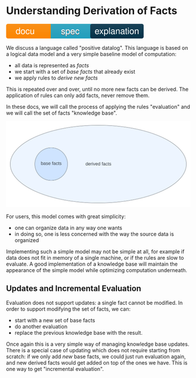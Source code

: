 # Understanding Derivation of Facts

![docu badge spec explanation](docu_spec_explanation.svg)

We discuss a language called "positive datalog". This language is
based on a logical data model and a very simple baseline model of computation:
- all data is represented as *facts*
- we start with a set of *base facts* that already exist
- we apply rules to *derive new facts*

This is repeated over and over, until no more new facts can be derived.
The application of rules can only add facts, never remove them. 

In these docs, we will call the process of applying the rules "evaluation"
and we will call the set of facts "knowledge base". 

![circle (set) of base facts, contained in bigger circle (set) of derived facts](base_derived.svg)

For users, this model comes with great simplicity:
- one can organize data in any way one wants
- in doing so, one is less concerned with the way the source data is organized

Implementing such a simple model may not be simple at all, for example if
data does not fit in memory of a single machine, or if the rules are slow
to evaluate. A good implementation of a knowledge base will maintain the 
appearance of the simple model while optimizing computation underneath.

## Updates and Incremental Evaluation

Evaluation does not support updates: a single fact cannot be modified.
In order to support modifying the set of facts, we can:
- start with a new set of base facts
- do another evaluation
- replace the previous knowledge base with the result.

Once again this is a very simple way of managing knowledge base updates.
There is a special case of updating which does not require starting
from scratch: if we only add *new* base facts, we could just run evaluation
again, and new derived facts would get added on top of the ones we have.
This is one way to get "incremental evaluation".
